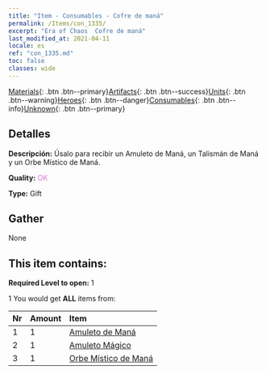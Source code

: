 ```yaml
---
title: "Item - Consumables - Cofre de maná"
permalink: /Items/con_1335/
excerpt: "Era of Chaos  Cofre de maná"
last_modified_at: 2021-04-11
locale: es
ref: "con_1335.md"
toc: false
classes: wide
---
```

 [Materials](/es/Items/){: .btn .btn--primary}[Artifacts](/es/Items/Artifacts/){: .btn .btn--success}[Units](/es/Items/Units/){: .btn .btn--warning}[Heroes](/es/Items/Heroes/){: .btn .btn--danger}[Consumables](/es/Items/Consumables/){: .btn .btn--info}[Unknown](/es/Items/Unknown/){: .btn .btn--primary}

## Detalles
 **Descripción:** Úsalo para recibir un Amuleto de Maná, un Talismán de Maná y un Orbe Místico de Maná.

 **Quality:** <span style="color: #DA70D6">OK</span>

 **Type:** Gift

## Gather

  None

## This item contains:

 **Required Level to open:** 1

 1 You would get **ALL** items  from:

  | Nr | Amount |     Item    |
  |:---|:-------|:------------|
  | 1 | 1 | [Amuleto de Maná](/es/Items/art_112/) | 
  | 2 | 1 | [Amuleto Mágico](/es/Items/art_113/) | 
  | 3 | 1 | [Orbe Místico de Maná](/es/Items/art_114/) | 

